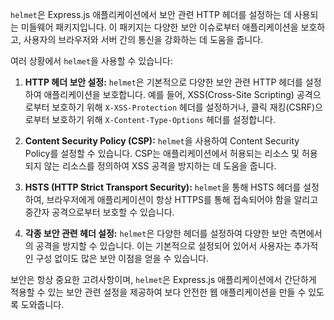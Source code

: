 `helmet`은 Express.js 애플리케이션에서 보안 관련 HTTP 헤더를 설정하는 데 사용되는 미들웨어 패키지입니다. 이 패키지는 다양한 보안 이슈로부터 애플리케이션을 보호하고, 사용자의 브라우저와 서버 간의 통신을 강화하는 데 도움을 줍니다.

여러 상황에서 `helmet`을 사용할 수 있습니다:

1. **HTTP 헤더 보안 설정:** `helmet`은 기본적으로 다양한 보안 관련 HTTP 헤더를 설정하여 애플리케이션을 보호합니다. 예를 들어, XSS(Cross-Site Scripting) 공격으로부터 보호하기 위해 `X-XSS-Protection` 헤더를 설정하거나, 클릭 재킹(CSRF)으로부터 보호하기 위해 `X-Content-Type-Options` 헤더를 설정합니다.

2. **Content Security Policy (CSP):** `helmet`을 사용하여 Content Security Policy를 설정할 수 있습니다. CSP는 애플리케이션에서 허용되는 리소스 및 허용되지 않는 리소스를 정의하여 XSS 공격을 방지하는 데 도움을 줍니다.

3. **HSTS (HTTP Strict Transport Security):** `helmet`을 통해 HSTS 헤더를 설정하여, 브라우저에게 애플리케이션이 항상 HTTPS를 통해 접속되어야 함을 알리고 중간자 공격으로부터 보호할 수 있습니다.

4. **각종 보안 관련 헤더 설정:** `helmet`은 다양한 헤더를 설정하여 다양한 보안 측면에서의 공격을 방지할 수 있습니다. 이는 기본적으로 설정되어 있어서 사용자는 추가적인 구성 없이도 많은 보안 이점을 얻을 수 있습니다.

보안은 항상 중요한 고려사항이며, `helmet`은 Express.js 애플리케이션에서 간단하게 적용할 수 있는 보안 관련 설정을 제공하여 보다 안전한 웹 애플리케이션을 만들 수 있도록 도와줍니다.
